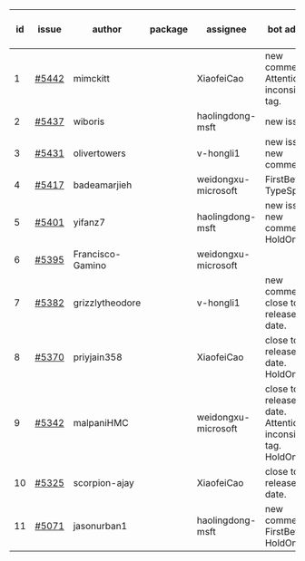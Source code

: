 | id | issue | author | package | assignee | bot advice | created date of issue | target release date | date from target |
| ------ | ------ | ------ | ------ | ------ | ------ | ------ | ------ | :-----: |
| 1 | [#5442](https://github.com/Azure/sdk-release-request/issues/5442) | mimckitt |  | XiaofeiCao | new comment. Attention to inconsistent tag. | 08-22 | 09-27 |  |
| 2 | [#5437](https://github.com/Azure/sdk-release-request/issues/5437) | wiboris |  | haolingdong-msft | new issue. | 08-22 | 09-27 |  |
| 3 | [#5431](https://github.com/Azure/sdk-release-request/issues/5431) | olivertowers |  | v-hongli1 | new issue. new comment. | 08-19 | 09-27 |  |
| 4 | [#5417](https://github.com/Azure/sdk-release-request/issues/5417) | badeamarjieh |  | weidongxu-microsoft | FirstBeta. TypeSpec. | 08-12 | 09-26 |  |
| 5 | [#5401](https://github.com/Azure/sdk-release-request/issues/5401) | yifanz7 |  | haolingdong-msft | new issue. new comment. HoldOn. | 08-07 | 09-27 |  |
| 6 | [#5395](https://github.com/Azure/sdk-release-request/issues/5395) | Francisco-Gamino |  | weidongxu-microsoft |  | 08-01 | fail to get. |  |
| 7 | [#5382](https://github.com/Azure/sdk-release-request/issues/5382) | grizzlytheodore |  | v-hongli1 | new comment. close to release date. | 07-30 | 08-23 | -1 |
| 8 | [#5370](https://github.com/Azure/sdk-release-request/issues/5370) | priyjain358 |  | XiaofeiCao | close to release date. HoldOn. | 07-24 | 08-22 | -2 |
| 9 | [#5342](https://github.com/Azure/sdk-release-request/issues/5342) | malpaniHMC |  | weidongxu-microsoft | close to release date. Attention to inconsistent tag. HoldOn. | 07-18 | 08-23 | -1 |
| 10 | [#5325](https://github.com/Azure/sdk-release-request/issues/5325) | scorpion-ajay |  | XiaofeiCao | close to release date. | 07-09 | 08-23 | -1 |
| 11 | [#5071](https://github.com/Azure/sdk-release-request/issues/5071) | jasonurban1 |  | haolingdong-msft | new comment. FirstBeta. HoldOn. | 03-22 | 05-24 |  |
